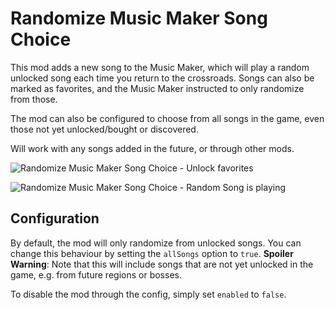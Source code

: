 # Randomize Music Maker Song Choice

This mod adds a new song to the Music Maker, which will play a random unlocked song each time you return to the crossroads.
Songs can also be marked as favorites, and the Music Maker instructed to only randomize from those.

The mod can also be configured to choose from all songs in the game, even those not yet unlocked/bought or discovered.

Will work with any songs added in the future, or through other mods.

![Randomize Music Maker Song Choice - Unlock favorites](https://github.com/user-attachments/assets/09733994-5346-44eb-988e-af1f039a8faa)

![Randomize Music Maker Song Choice - Random Song is playing](https://github.com/user-attachments/assets/7b5a8f04-c5fa-4afa-9015-6ccf859678c1)


## Configuration

By default, the mod will only randomize from unlocked songs.
You can change this behaviour by setting the `allSongs` option to `true`.
**Spoiler Warning**: Note that this will include songs that are not yet unlocked in the game, e.g. from future regions or bosses.

To disable the mod through the config, simply set `enabled` to `false`.
